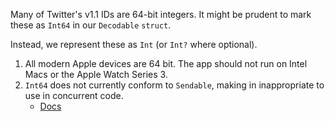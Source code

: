 Many of Twitter's v1.1 IDs are 64-bit integers.
It might be prudent to mark these as `Int64` in our `Decodable` `struct`.

Instead, we represent these as `Int` (or `Int?` where optional).
1. All modern Apple devices are 64 bit. The app should not run on Intel Macs or the Apple Watch Series 3.
2. `Int64` does not currently conform to `Sendable`, making in inappropriate to use in concurrent code.
     - [Docs](https://developer.apple.com/documentation/swift/int64)
